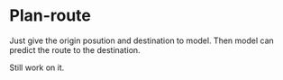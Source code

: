 # Plan-route
Just give the origin posution and destination to model. Then model can predict the route to the destination.

Still work on it.
